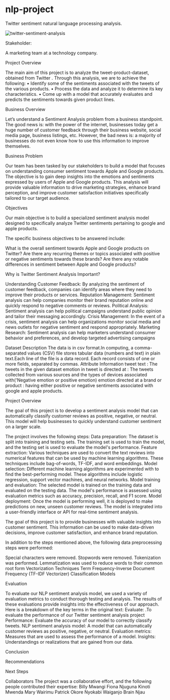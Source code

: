 # nlp-project

Twitter sentiment natural language processing analysis.

![twitter-sentiment-analysis](https://github.com/billymwangi/nlp-project/assets/70520367/4b00223b-7b80-4471-8656-7340fa701568)




Stakeholder:

 A marketing team at a technology company.

Project Overview 

The main aim of this project is to analyze the tweet-product-dataset, obtained from Twitter . Through this analysis, we are to achieve the following: • Identify some of the sentiments associated with the tweets of the various products. • Process the data and analyze it to determine its key characteristics. • Come up with a model that accurately evaluates and predicts the sentiments towards given product lines.

Business Overview

Let’s understand a Sentiment Analysis problem from a business standpoint. The good news is: with the power of the internet, businesses today get a huge number of customer feedback through their business website, social media page, business listings, etc. However, the bad news is: a majority of businesses do not even know how to use this information to improve themselves.

Business Problem 

Our team has been tasked by our stakeholders to build a model that focuses on understanding consumer sentiment towards Apple and Google products. The objective is to gain deep insights into the emotions and sentiments expressed by users of Apple and Google products. This analysis will provide valuable information to drive marketing strategies, enhance brand perception, and improve customer satisfaction initiatives specifically tailored to our target audience. 

Objectives

Our main objective is to build a specialized sentiment analysis model designed to specifically analyze Twitter sentiments pertaining to google and apple products. 

The specific business objectives to be answered include:

What is the overall sentiment towards Apple and Google products on Twitter?
Are there any recurring themes or topics associated with positive or negative sentiments towards these brands?
Are there any notable differences in sentiment between Apple and Google products?

Why is Twitter Sentiment Analysis Important?

Understanding Customer Feedback: By analyzing the sentiment of customer feedback, companies can identify areas where they need to improve their products or services.
Reputation Management: Sentiment analysis can help companies monitor their brand reputation online and quickly respond to negative comments or reviews.
Political Analysis: Sentiment analysis can help political campaigns understand public opinion and tailor their messaging accordingly.
Crisis Management: In the event of a crisis, sentiment analysis can help organizations monitor social media and news outlets for negative sentiment and respond appropriately.
Marketing Research: Sentiment analysis can help marketers understand consumer behavior and preferences, and develop targeted advertising campaigns

Dataset Description
The data is in csv format.In computing, a comma-separated values (CSV) file stores tabular data (numbers and text) in plain text.Each line of the file is a data record. Each record consists of one or more fields, separated by commas.
Attribute Information
tweet text : The tweets in the given dataset
emotion in tweet is directed at : The tweets collected from various sources and the types of devices associated with('Negative emotion or positive emotion)
emotion directed at a brand or product :  having either positive or negative sentiments associated with google and apple products.

Project Overview

The goal of this project is to develop a sentiment analysis model that can automatically classify customer reviews as positive, negative, or neutral. This model will help businesses to quickly understand customer sentiment on a larger scale.

The project involves the following steps:
Data preparation: The dataset is split into training and testing sets. The training set is used to train the model, and the testing set is used to evaluate the model's performance.
Feature extraction: Various techniques are used to convert the text reviews into numerical features that can be used by machine learning algorithms. These techniques include bag-of-words, TF-IDF, and word embeddings.
Model selection: Different machine learning algorithms are experimented with to find the best-performing model. These algorithms include logistic regression, support vector machines, and neural networks.
Model training and evaluation: The selected model is trained on the training data and evaluated on the testing data. The model's performance is assessed using evaluation metrics such as accuracy, precision, recall, and F1 score.
Model deployment: Once the model is performing well, it is deployed to make predictions on new, unseen customer reviews. The model is integrated into a user-friendly interface or API for real-time sentiment analysis.

The goal of this project is to provide businesses with valuable insights into customer sentiment. This information can be used to make data-driven decisions, improve customer satisfaction, and enhance brand reputation.

In addition to the steps mentioned above, the following data preprocessing steps were performed:

Special characters were removed.
Stopwords were removed.
Tokenization was performed.
Lemmatization was used to reduce words to their common root form
Vectorization Techniques
Term Frequency-Inverse Document Frequency (TF-IDF Vectorizer)
Classification Models

Evaluation

To evaluate our NLP sentiment analysis model, we used a variety of evaluation metrics to conduct thorough testing and analysis. The results of these evaluations provide insights into the effectiveness of our approach.
Here is a breakdown of the key terms in the original text:
Evaluate:  .To evaluate the performance of our Twitter sentiment analysis project
Performance: Evaluate the accuracy of our model to correctly classify tweets.
NLP sentiment analysis model: A model that can automatically customer reviews as positive, negative, or neutral.
Evaluation metrics: Measures that are used to assess the performance of a model.
Insights: Understandings or realizations that are gained from our data.

Conclusion

Recommendations

Next Steps


Collaborators
The project was a collaborative effort, and the following people contributed their expertise:
Billy Mwangi
Fiona Njuguna
Kinoti Mwenda
Mary Wairimu
Patrick Okore
Nyokabi Waiganjo
Brain Njau

